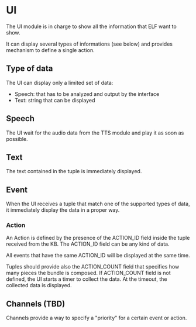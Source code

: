 # UI

The UI module is in charge to show all the information that ELF want to show.

It can display several types of informations (see below) and provides mechanism to define a single action.

## Type of data
The UI can display only a limited set of data:

- Speech: that has to be analyzed and output by the interface
- Text: string that can be displayed

## Speech
The UI wait for the audio data from the TTS module and play it as soon as possible.

## Text
The text contained in the tuple is immediately displayed.

## Event
When the UI receives a tuple that match one of the supported types of data, it immediately display the data in a proper way.

### Action
An Action is defined by the presence of the ACTION_ID field inside the tuple received from the KB. The ACTION_ID field can be any kind of data.

All events that have the same ACTION_ID will be displayed at the same time.

Tuples should provide also the ACTION_COUNT field that specifies how many pieces the bundle is composed.
If ACTION_COUNT field is not defined, the UI starts a timer to collect the data. At the timeout, the collected data is displayed.

## Channels (TBD)
Channels provide a way to specify a "priority" for a certain event or action.